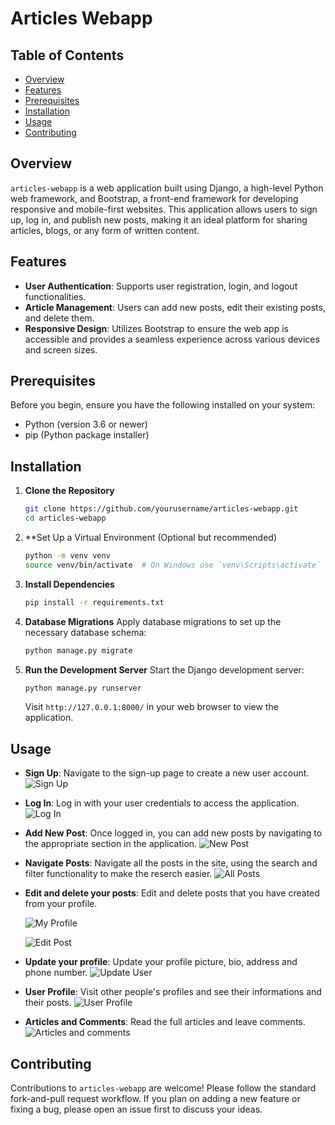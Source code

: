# Articles Webapp

## Table of Contents

- [Overview](#overview)
- [Features](#features)
- [Prerequisites](#prerequisites)
- [Installation](#installation)
- [Usage](#usage)
- [Contributing](#contributing)


## Overview

`articles-webapp` is a web application built using Django, a high-level Python web framework, and Bootstrap, a front-end framework for developing responsive and mobile-first websites. This application allows users to sign up, log in, and publish new posts, making it an ideal platform for sharing articles, blogs, or any form of written content.

## Features

- **User Authentication**: Supports user registration, login, and logout functionalities.
- **Article Management**: Users can add new posts, edit their existing posts, and delete them.
- **Responsive Design**: Utilizes Bootstrap to ensure the web app is accessible and provides a seamless experience across various devices and screen sizes.

## Prerequisites

Before you begin, ensure you have the following installed on your system:
- Python (version 3.6 or newer)
- pip (Python package installer)

## Installation

1. **Clone the Repository**

   ```bash
   git clone https://github.com/yourusername/articles-webapp.git
   cd articles-webapp
   ```

2. **Set Up a Virtual Environment (Optional but recommended)
    ```bash
    python -m venv venv
    source venv/bin/activate  # On Windows use `venv\Scripts\activate`
    ```

3. **Install Dependencies**
    ```bash
    pip install -r requirements.txt
    ```

4. **Database Migrations**
    Apply database migrations to set up the necessary database schema:
    ```bash
    python manage.py migrate
    ```

5. **Run the Development Server**
    Start the Django development server:
    ```bash
    python manage.py runserver
    ```
   Visit `http://127.0.0.1:8000/` in your web browser to view the application.

## Usage

- **Sign Up**: Navigate to the sign-up page to create a new user account.
    ![Sign Up](./screenshots/Signup.png)

- **Log In**: Log in with your user credentials to access the application.
    ![Log In](./screenshots/Login.png)
- **Add New Post**: Once logged in, you can add new posts by navigating to the appropriate section in the application.
    ![New Post](./screenshots/New%20Post.png)

- **Navigate Posts**: Navigate all the posts in the site, using the search and filter functionality to make the reserch easier.
    ![All Posts](./screenshots/All%20Posts.png)

- **Edit and delete your posts**: Edit and delete posts that you have created from your profile.

    ![My Profile](./screenshots/My%20Profile.png)

    ![Edit Post](./screenshots/Edit%20Post.png)

- **Update your profile**: Update your profile picture, bio, address and phone number.
    ![Update User](./screenshots/Update%20User.png)

- **User Profile**: Visit other people's profiles and see their informations and their posts.
    ![User Profile](./screenshots/User%20profile.png)

- **Articles and Comments**: Read the full articles and leave comments.
    ![Articles and comments](./screenshots/Articles%20and%20comments.png)

## Contributing

Contributions to `articles-webapp` are welcome! Please follow the standard fork-and-pull request workflow. If you plan on adding a new feature or fixing a bug, please open an issue first to discuss your ideas.